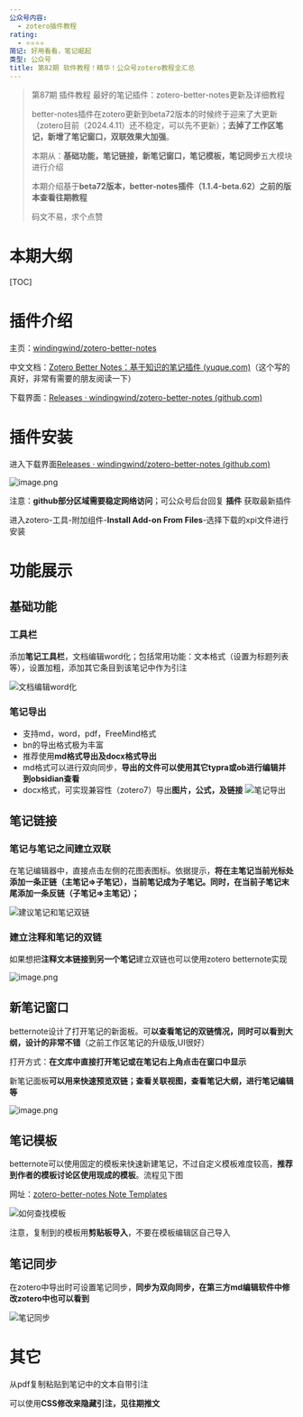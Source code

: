 ```yaml
---
公众号内容:
  - zotero插件教程
rating:
  - ⭐⭐⭐⭐
简记: 好用看看，笔记崛起
类型: 公众号
title: 第82期 软件教程！精华！公众号zotero教程全汇总
---
```


> 第87期 插件教程 最好的笔记插件：zotero-better-notes更新及详细教程
> 
> better-notes插件在zotero更新到beta72版本的时候终于迎来了大更新（zotero目前（2024.4.11）还不稳定，可以先不更新）；**去掉了工作区笔记，新增了笔记窗口，双联效果大加强**。
> 
> 本期从：**基础功能，笔记链接，新笔记窗口，笔记模板，笔记同步**五大模块进行介绍
> 
> 本期介绍基于**beta72版本，better-notes插件（1.1.4-beta.62）之前的版本查看往期教程**
> 
> 码文不易，求个点赞

# 本期大纲

[TOC]

# 插件介绍

主页：[windingwind/zotero-better-notes](https://github.com/windingwind/zotero-better-notes)

中文文档：[Zotero Better Notes：基于知识的笔记插件 (yuque.com)](https://zotero.yuque.com/staff-gkhviy/better-notes)（这个写的真好，非常有需要的朋友阅读一下）

下载界面：[Releases · windingwind/zotero-better-notes (github.com)](https://github.com/windingwind/zotero-better-notes/releases)

# 插件安装

进入下载界面[Releases · windingwind/zotero-better-notes (github.com)](https://github.com/windingwind/zotero-better-notes/releases)

![image.png](https://pic-go-42.oss-cn-guangzhou.aliyuncs.com/img/202404111619654.png)

注意：**github部分区域需要稳定网络访问**；可公众号后台回复 **插件** 获取最新插件

进入zotero-工具-附加组件-**Install Add-on From Files**-选择下载的xpi文件进行安装

# 功能展示

## 基础功能

### 工具栏

添加**笔记工具栏**，文档编辑word化；包括常用功能：文本格式（设置为标题列表等），设置加粗，添加其它条目到该笔记中作为引注

![文档编辑word化](https://pic-go-42.oss-cn-guangzhou.aliyuncs.com/img/202404111641209.png)

### 笔记导出

- 支持md，word，pdf，FreeMind格式
- bn的导出格式极为丰富
- 推荐使用**md格式导出及docx格式导出**
- md格式可以进行双向同步，**导出的文件可以使用其它typra或ob进行编辑并到obsidian查看**
- docx格式，可实现兼容性（zotero7）导出**图片，公式，及链接**
![笔记导出](https://pic-go-42.oss-cn-guangzhou.aliyuncs.com/img/202404111643372.png)

## 笔记链接

### 笔记与笔记之间建立双联

在笔记编辑器中，直接点击左侧的花图表图标。依据提示，**将在主笔记当前光标处添加一条正链（主笔记=>子笔记），当前笔记成为子笔记。同时，在当前子笔记末尾添加一条反链（子笔记=>主笔记）；**

![建议笔记和笔记双链](https://pic-go-42.oss-cn-guangzhou.aliyuncs.com/img/202404111711860.png)

### 建立注释和笔记的双链

如果想把**注释文本链接到另一个笔记**建立双链也可以使用zotero betternote实现

![image.png](https://pic-go-42.oss-cn-guangzhou.aliyuncs.com/img/202404111720964.png)

## 新笔记窗口

betternote设计了打开笔记的新面板。可**以查看笔记的双链情况，同时可以看到大纲，设计的非常不错**（之前工作区笔记的升级版,UI很好）

打开方式：**在文库中直接打开笔记或在笔记右上角点击在窗口中显示**

新笔记面板**可以用来快速预览双链；查看关联视图，查看笔记大纲，进行笔记编辑等**

![image.png](https://pic-go-42.oss-cn-guangzhou.aliyuncs.com/img/202404111728500.png)

## 笔记模板

betternote可以使用固定的模板来快速新建笔记，不过自定义模板难度较高，**推荐到作者的模板讨论区使用现成的模板**。流程见下图

网址：[zotero-better-notes Note Templates](https://github.com/windingwind/zotero-better-notes/discussions/categories/note-templates)

![如何查找模板](https://pic-go-42.oss-cn-guangzhou.aliyuncs.com/img/20231223201546.png)

注意，复制到的模板用**剪贴板导入**，不要在模板编辑区自己导入

## 笔记同步

在zotero中导出时可设置笔记同步，**同步为双向同步，在第三方md编辑软件中修改zotero中也可以看到**

![笔记同步](https://pic-go-42.oss-cn-guangzhou.aliyuncs.com/img/202404111848863.png)

# 其它

从pdf复制粘贴到笔记中的文本自带引注

可以使用**CSS修改来隐藏引注，见往期推文**
